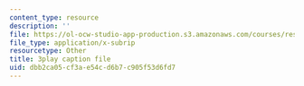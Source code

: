 ```yaml
---
content_type: resource
description: ''
file: https://ol-ocw-studio-app-production.s3.amazonaws.com/courses/res-18-008-calculus-revisited-complex-variables-differential-equations-and-linear-algebra-fall-2011/dbb2ca05cf3ae54cd6b7c905f53d6fd7_oY0ItxI9xTk.srt
file_type: application/x-subrip
resourcetype: Other
title: 3play caption file
uid: dbb2ca05-cf3a-e54c-d6b7-c905f53d6fd7
---
```

